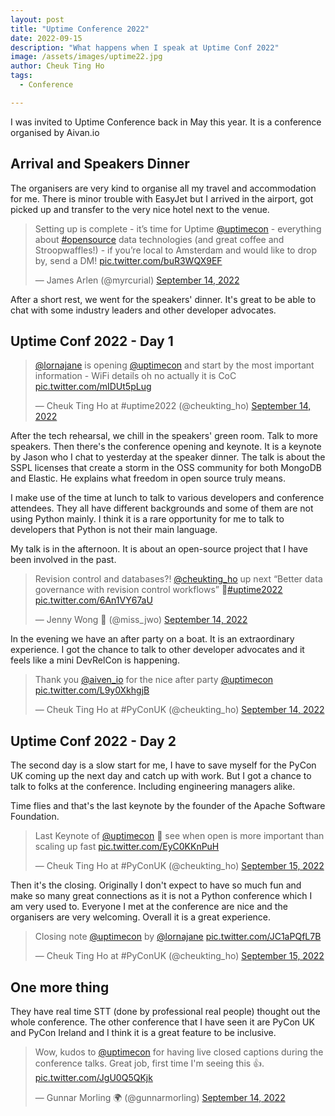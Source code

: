 ```yaml
---
layout: post
title: "Uptime Conference 2022"
date: 2022-09-15
description: "What happens when I speak at Uptime Conf 2022"
image: /assets/images/uptime22.jpg
author: Cheuk Ting Ho
tags:
  - Conference

---
```


I was invited to Uptime Conference back in May this year. It is a conference organised by Aivan.io

## Arrival and Speakers Dinner

The organisers are very kind to organise all my travel and accommodation for me. There is minor trouble with EasyJet but I arrived in the airport, got picked up and transfer to the very nice hotel next to the venue.

<blockquote class="twitter-tweet"><p lang="en" dir="ltr">Setting up is complete - it’s time for Uptime <a href="https://twitter.com/uptimecon?ref_src=twsrc%5Etfw">@uptimecon</a> - everything about <a href="https://twitter.com/hashtag/opensource?src=hash&amp;ref_src=twsrc%5Etfw">#opensource</a> data technologies (and great coffee and Stroopwaffles!) - if you’re local to Amsterdam and would like to drop by, send a DM! <a href="https://t.co/buR3WQX9EF">pic.twitter.com/buR3WQX9EF</a></p>&mdash; James Arlen (@myrcurial) <a href="https://twitter.com/myrcurial/status/1569936271044378624?ref_src=twsrc%5Etfw">September 14, 2022</a></blockquote> <script async src="https://platform.twitter.com/widgets.js" charset="utf-8"></script>

After a short rest, we went for the speakers' dinner. It's great to be able to chat with some industry leaders and other developer advocates.

## Uptime Conf 2022 - Day 1

<blockquote class="twitter-tweet"><p lang="en" dir="ltr"><a href="https://twitter.com/lornajane?ref_src=twsrc%5Etfw">@lornajane</a> is opening <a href="https://twitter.com/uptimecon?ref_src=twsrc%5Etfw">@uptimecon</a> and start by the most important information - WiFi details oh no actually it is CoC <a href="https://t.co/mIDUt5pLug">pic.twitter.com/mIDUt5pLug</a></p>&mdash; Cheuk Ting Ho at #uptime2022 (@cheukting_ho) <a href="https://twitter.com/cheukting_ho/status/1569960484798873600?ref_src=twsrc%5Etfw">September 14, 2022</a></blockquote> <script async src="https://platform.twitter.com/widgets.js" charset="utf-8"></script>

After the tech rehearsal, we chill in the speakers' green room. Talk to more speakers. Then there's the conference opening and keynote. It is a keynote by Jason who I chat to yesterday at the speaker dinner. The talk is about the SSPL licenses that create a storm in the OSS community for both MongoDB and Elastic. He explains what freedom in open source truly means.

I make use of the time at lunch to talk to various developers and conference attendees. They all have different backgrounds and some of them are not using Python mainly. I think it is a rare opportunity for me to talk to developers that Python is not their main language.

My talk is in the afternoon. It is about an open-source project that I have been involved in the past.

<blockquote class="twitter-tweet"><p lang="en" dir="ltr">Revision control and databases?! <a href="https://twitter.com/cheukting_ho?ref_src=twsrc%5Etfw">@cheukting_ho</a> up next “Better data governance with revision control workflows” 🧵<a href="https://twitter.com/hashtag/uptime2022?src=hash&amp;ref_src=twsrc%5Etfw">#uptime2022</a> <a href="https://t.co/6An1VY67aU">pic.twitter.com/6An1VY67aU</a></p>&mdash; Jenny Wong 🐝 (@miss_jwo) <a href="https://twitter.com/miss_jwo/status/1570045087069138950?ref_src=twsrc%5Etfw">September 14, 2022</a></blockquote> <script async src="https://platform.twitter.com/widgets.js" charset="utf-8"></script>

In the evening we have an after party on a boat. It is an extraordinary experience. I got the chance to talk to other developer advocates and it feels like a mini DevRelCon is happening.

<blockquote class="twitter-tweet"><p lang="en" dir="ltr">Thank you <a href="https://twitter.com/aiven_io?ref_src=twsrc%5Etfw">@aiven_io</a> for the nice after party <a href="https://twitter.com/uptimecon?ref_src=twsrc%5Etfw">@uptimecon</a> <a href="https://t.co/L9y0XkhgjB">pic.twitter.com/L9y0XkhgjB</a></p>&mdash; Cheuk Ting Ho at #PyConUK (@cheukting_ho) <a href="https://twitter.com/cheukting_ho/status/1570131851359961090?ref_src=twsrc%5Etfw">September 14, 2022</a></blockquote> <script async src="https://platform.twitter.com/widgets.js" charset="utf-8"></script>

## Uptime Conf 2022 - Day 2

The second day is a slow start for me, I have to save myself for the PyCon UK coming up the next day and catch up with work. But I got a chance to talk to folks at the conference. Including engineering managers alike.

Time flies and that's the last keynote by the founder of the Apache Software Foundation.

<blockquote class="twitter-tweet"><p lang="en" dir="ltr">Last Keynote of <a href="https://twitter.com/uptimecon?ref_src=twsrc%5Etfw">@uptimecon</a> 👀 see when open is more important than scaling up fast <a href="https://t.co/EyC0KKnPuH">pic.twitter.com/EyC0KKnPuH</a></p>&mdash; Cheuk Ting Ho at #PyConUK (@cheukting_ho) <a href="https://twitter.com/cheukting_ho/status/1570419657043066887?ref_src=twsrc%5Etfw">September 15, 2022</a></blockquote> <script async src="https://platform.twitter.com/widgets.js" charset="utf-8"></script>

Then it's the closing. Originally I don't expect to have so much fun and make so many great connections as it is not a Python conference which I am very used to. Everyone I met at the conference are nice and the organisers are very welcoming. Overall it is a great experience.

<blockquote class="twitter-tweet"><p lang="en" dir="ltr">Closing note <a href="https://twitter.com/uptimecon?ref_src=twsrc%5Etfw">@uptimecon</a> by <a href="https://twitter.com/lornajane?ref_src=twsrc%5Etfw">@lornajane</a> <a href="https://t.co/JC1aPQfL7B">pic.twitter.com/JC1aPQfL7B</a></p>&mdash; Cheuk Ting Ho at #PyConUK (@cheukting_ho) <a href="https://twitter.com/cheukting_ho/status/1570428286777409538?ref_src=twsrc%5Etfw">September 15, 2022</a></blockquote> <script async src="https://platform.twitter.com/widgets.js" charset="utf-8"></script>

## One more thing

They have real time STT (done by professional real people) thought out the whole conference. The other conference that I have seen it are PyCon UK and PyCon Ireland and I think it is a great feature to be inclusive.

<blockquote class="twitter-tweet"><p lang="en" dir="ltr">Wow, kudos to <a href="https://twitter.com/uptimecon?ref_src=twsrc%5Etfw">@uptimecon</a> for having live closed captions during the conference talks. Great job, first time I&#39;m seeing this 👍. <a href="https://t.co/JgU0Q5QKjk">pic.twitter.com/JgU0Q5QKjk</a></p>&mdash; Gunnar Morling 🌍 (@gunnarmorling) <a href="https://twitter.com/gunnarmorling/status/1569979343752892422?ref_src=twsrc%5Etfw">September 14, 2022</a></blockquote> <script async src="https://platform.twitter.com/widgets.js" charset="utf-8"></script>
